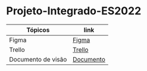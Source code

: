 # Projeto-Integrado-ES2022

| Tópicos  |  link  |
| ------------------- | ------------------- |
|  Figma |  <a href="https://www.figma.com/file/DEznozr1NgAiWg4tmN8YST/Untitled?node-id=0%3A1&t=6xWfBFh682smDAvY-0">Figma</a>
|  Trello |  <a href="https://trello.com/b/nNSVktk0/projeto-integrado-es2022">Trello</a>
|  Documento de visão |  <a href="">Documento</a>

